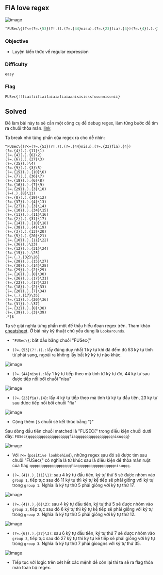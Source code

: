 
## FIA love regex

![image](https://github.com/thangpv25/CTF-Wups/assets/93731698/ed3a4b08-3423-42da-8fa1-ae52ca4b750e)

```python
^FUSec\{(?<=(?=.{53}(?!.)).(?=.{44}nisu).(?=.{23}fia).{4})(?=.{4}(.).{11}\1)(?=.{4}(.).{6}\2)(?=.{6}(.).{27}\3)(?=.{35}(.)\4)(?=.{9}(.).{3}\5)(?=.{15}(.).{10}\6)(?=.{7}(.).{36}\7)(?=.{18}(.).{6}\8)(?=.{16}(.).{7}\9)(?=.{29}(.).{3}\10)(?=(.).{8}\11)(?=.{8}(.).{19}\12)(?=.{37}(.).{4}\13)(?=.{27}(.).{3}\14)(?=.{10}(.).{34}\15)(?=.{11}(.).{11}\16)(?=.{2}(.).{31}\17)(?=.{14}(.).{10}\18)(?=.{38}(.).{4}\19)(?=.{3}(.).{13}\20)(?=.{5}(.).{20}\21)(?=.{10}(.).{11}\22)(?=.{36}(.)\23)(?=.{12}(.).{31}\24)(?=.{15}(.).\25)(?=.(.).{32}\26)(?=.{28}(.).{15}\27)(?=.{30}(.).{14}\28)(?=.{29}(.).{2}\29)(?=.{16}(.).{8}\30)(?=.{26}(.).{17}\31)(?=.{22}(.).{17}\32)(?=.{18}(.).{2}\33)(?=.{20}(.).{7}\34)(?=.(.).{17}\35)(?=.{13}(.).{20}\36)(?=.{31}(.).\37)(?=.{32}(.).{8}\38)(?=.{39}(.).{3}\39).*}$
```

### Objective

- Luyện kiến thức về regular expression

### Difficulty

`easy`

### Flag

`FUSec{fffiaifiifiaifaiaiafiaiaaaisisisssfuuunnisunii}`

## Solved

Để làm bài này ta sẽ cần một công cụ để debug regex, làm từng bước để tìm ra chuỗi thỏa mãn. [link](https://regex101.com/)

Ta break nhỏ từng phần của regex ra cho dễ nhìn:
```
^FUSec\{(?<=(?=.{53}(?!.)).(?=.{44}nisu).(?=.{23}fia).{4})
(?=.{4}(.).{11}\1)
(?=.{4}(.).{6}\2)
(?=.{6}(.).{27}\3)
(?=.{35}(.)\4)
(?=.{9}(.).{3}\5)
(?=.{15}(.).{10}\6)
(?=.{7}(.).{36}\7)
(?=.{18}(.).{6}\8)
(?=.{16}(.).{7}\9)
(?=.{29}(.).{3}\10)
(?=(.).{8}\11)
(?=.{8}(.).{19}\12)
(?=.{37}(.).{4}\13)
(?=.{27}(.).{3}\14)
(?=.{10}(.).{34}\15)
(?=.{11}(.).{11}\16)
(?=.{2}(.).{31}\17)
(?=.{14}(.).{10}\18)
(?=.{38}(.).{4}\19)
(?=.{3}(.).{13}\20)
(?=.{5}(.).{20}\21)
(?=.{10}(.).{11}\22)
(?=.{36}(.)\23)
(?=.{12}(.).{31}\24)
(?=.{15}(.).\25)
(?=.(.).{32}\26)
(?=.{28}(.).{15}\27)
(?=.{30}(.).{14}\28)
(?=.{29}(.).{2}\29)
(?=.{16}(.).{8}\30)
(?=.{26}(.).{17}\31)
(?=.{22}(.).{17}\32)
(?=.{18}(.).{2}\33)
(?=.{20}(.).{7}\34)
(?=.(.).{17}\35)
(?=.{13}(.).{20}\36)
(?=.{31}(.).\37)
(?=.{32}(.).{8}\38)
(?=.{39}(.).{3}\39)
.*}$
```

Ta sẽ giải nghĩa từng phần một để thấu hiểu đoạn regex trên. Tham khảo [cheatsheet](https://www.rexegg.com/regex-quickstart.html). Ở bài này kỹ thuật chủ yếu dùng là `Lookarounds`.

- `^FUSec\{`: bắt đầu bằng chuỗi "FUSec{"

- `(?=.{53}(?!.)).`: lấy đúng duy nhất 1 ký tự khi đã đếm đủ 53 ký tự tính từ phải sang, ngoài ra không lấy bất kỳ ký tự nào khác.

![image](https://hackmd.io/_uploads/HyuBAX8QR.png)

- `(?=.{44}nisu).`: lấy 1 ký tự tiếp theo mà tính từ ký tự đó, 44 ký tự sau được tiếp nối bởi chuỗi "nisu"

![image](https://hackmd.io/_uploads/HJ3ByEUQC.png)

- `(?=.{23}fia).{4}`: lấy 4 ký tự tiếp theo mà tính từ ký tự đầu tiên, 23 ký tự sau được tiếp nối bởi chuỗi "fia"

![image](https://hackmd.io/_uploads/r1N4g4IQC.png)

- Cộng thêm `}$` chuỗi sẽ kết thúc bằng "}"

Sau dòng đầu tiên chuỗi matched là "FUSEC{" trong điều kiện chuỗi dưới đây:
`FUSec{qqqqqqqqqqqqqqqqqqqfiaqqqqqqqqqqqqqqqqqnisuqqq}`

![image](https://hackmd.io/_uploads/B1TugVUQ0.png)

- Với `?<=` (`positive lookbehind`), những regex sau đó sẽ được tìm sau chuỗi "FUSec{" có nghĩa là từ khúc sau là điều kiện để thỏa mãn ruột của flag `qqqqqqqqqqqqqqqqqqqfiaqqqqqqqqqqqqqqqqqnisuqqq`.

- `(?=.{4}(.).{11}\1)`: sau 4 ký tự đầu tiên, ký tự thứ 5 sẽ được nhóm vào `group 1`, tiếp tục sau đó 11 ký tự thì ký tự kế tiếp sẽ phải giống với ký tự trong `group 1`. Nghĩa là ký tự thứ 5 phải giống với ký tự thứ 17.

![image](https://hackmd.io/_uploads/ryFtZ4Im0.png)

- `(?=.{4}(.).{6}\2)`: sau 4 ký tự đầu tiên, ký tự thứ 5 sẽ được nhóm vào `group 2`, tiếp tục sau đó 6 ký tự thì ký tự kế tiếp sẽ phải giống với ký tự trong `group 2`. Nghĩa là ký tự thứ 5 phải giống với ký tự thứ 12.

![image](https://hackmd.io/_uploads/Bkl_f4L7C.png)

- `(?=.{6}(.).{27}\3)`: sau 6 ký tự đầu tiên, ký tự thứ 7 sẽ được nhóm vào `group 3`, tiếp tục sau đó 27 ký tự thì ký tự kế tiếp sẽ phải giống với ký tự trong `group 3`. Nghĩa là ký tự thứ 7 phải gioogns với ký tự thứ 35.

![image](https://hackmd.io/_uploads/SkqJEEU70.png)

- Tiếp tục với logic trên xét hết các mệnh đề còn lại thì ta sẽ ra flag thỏa mãn toàn bộ regex.
